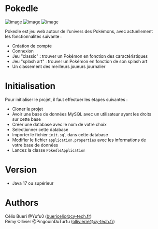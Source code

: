 # Pokedle
![image](https://user-images.githubusercontent.com/91423302/236711938-5e7ae3f7-eb12-4dab-bb3f-6978da6f8f86.png)
![image](https://user-images.githubusercontent.com/91423302/236712034-174f23b1-6609-4fa9-9d18-2c70a0fe15fb.png)
![image](https://user-images.githubusercontent.com/91423302/236712090-ea08035a-7dd5-449a-9d1d-66dd8c68303d.png)

Pokedle est jeu web autour de l'univers des Pokémons, avec actuellement les fonctionnalités suivante :

- Création de compte
- Connexion
- Jeu "classic" : trouver un Pokémon en fonction des caractéristiques
- Jeu "splash art" : trouver un Pokémon en fonction de son splash art
- Un classement des meilleurs joueurs journalier

# Initialisation

Pour initialiser le projet, il faut effectuer les étapes suivantes :

- Cloner le projet
- Avoir une base de données MySQL avec un utilisateur ayant les droits sur cette base
- Créer une database avec le nom de votre choix
- Selectionner cette database
- Importer le fichier `init.sql` dans cette database
- Modifier le fichier `application.properties` avec les informations de votre base de données
- Lancez la classe `PokedleApplication`

# Version

- Java 17 ou supérieur

# Authors

Célio Bueri @Yufu0 (buericelio@cy-tech.fr) <br />
Rémy Ollivier @PingouinDuTurfu (ollivierre@cy-tech.fr)
